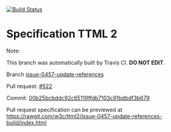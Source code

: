 [![Build Status](https://travis-ci.org/w3c/ttml2.svg?branch=issue-0457-update-references)](https://travis-ci.org/w3c/ttml2)


# Specification TTML 2


Note:


This branch was automatically built by Travis CI. <b>DO NOT EDIT</b>.


 Branch [issue-0457-update-references](https://github.com/w3c/ttml2/tree/issue-0457-update-references)


 Pull request: [#522](https://github.com/w3c/ttml2/pull/522)


 Commit: [00b25bcbddc92c65119ffdb7103c91bdbdf3b679](https://github.com/w3c/ttml2/commit/00b25bcbddc92c65119ffdb7103c91bdbdf3b679)

Pull request specification can be previewed at https://rawgit.com/w3c/ttml2/issue-0457-update-references-build/index.html



